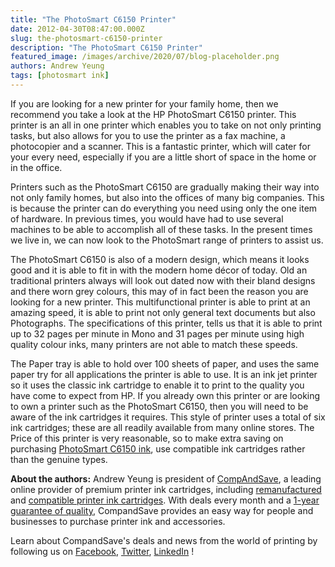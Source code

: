 ```yaml
---
title: "The PhotoSmart C6150 Printer"
date: 2012-04-30T08:47:00.000Z
slug: the-photosmart-c6150-printer
description: "The PhotoSmart C6150 Printer"
featured_image: /images/archive/2020/07/blog-placeholder.png
authors: Andrew Yeung
tags: [photosmart ink]
---
```


If you are looking for a new printer for your family home, then we recommend you take a look at the HP PhotoSmart C6150 printer. This printer is an all in one printer which enables you to take on not only printing tasks, but also allows for you to use the printer as a fax machine, a photocopier and a scanner. This is a fantastic printer, which will cater for your every need, especially if you are a little short of space in the home or in the office. 

Printers such as the PhotoSmart C6150 are gradually making their way into not only family homes, but also into the offices of many big companies. This is because the printer can do everything you need using only the one item of hardware. In previous times, you would have had to use several machines to be able to accomplish all of these tasks. In the present times we live in, we can now look to the PhotoSmart range of printers to assist us. 

The PhotoSmart C6150 is also of a modern design, which means it looks good and it is able to fit in with the modern home décor of today. Old an traditional printers always will look out dated now with their bland designs and there worn grey colours, this may of in fact been the reason you are looking for a new printer. This multifunctional printer is able to print at an amazing speed, it is able to print not only general text documents but also Photographs. The specifications of this printer, tells us that it is able to print up to 32 pages per minute in Mono and 31 pages per minute using high quality colour inks, many printers are not able to match these speeds. 

The Paper tray is able to hold over 100 sheets of paper, and uses the same paper try for all applications the printer is able to use. It is an ink jet printer so it uses the classic ink cartridge to enable it to print to the quality you have come to expect from HP. If you already own this printer or are looking to own a printer such as the PhotoSmart C6150, then you will need to be aware of the ink cartridges it requires. This style of printer uses a total of six ink cartridges; these are all readily available from many online stores. The Price of this printer is very reasonable, so to make extra saving on purchasing [PhotoSmart C6150 ink](https://www.compandsave.com/hp/photosmart/c6150-ink-cartridges), use compatible ink cartridges rather than the genuine types.

  
**About the authors:** Andrew Yeung is president of [CompAndSave](https://www.compandsave.com/), a leading online provider of premium printer ink cartridges, including [remanufactured](https://www.compandsave.com/help) and [compatible printer ink cartridges](https://www.compandsave.com/help). With deals every month and a [1-year guarantee of quality](https://www.compandsave.com/help), CompandSave provides an easy way for people and businesses to purchase printer ink and accessories.

Learn about CompandSave's deals and news from the world of printing by following us on [Facebook](https://www.facebook.com/compandsave.ink), [Twitter](https://twitter.com/compandsave), [LinkedIn](https://www.linkedin.com) !